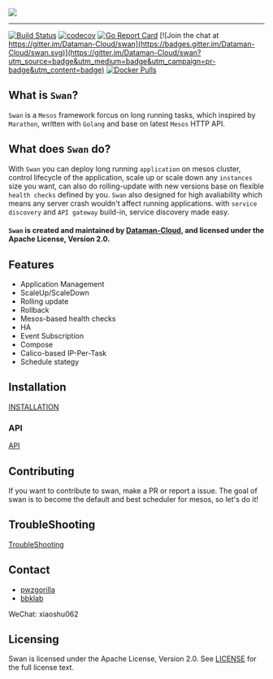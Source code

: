 
![](https://raw.githubusercontent.com/Dataman-Cloud/swan/master/docs/assets/img/swan.png)

------------

[![Build Status](https://travis-ci.org/Dataman-Cloud/swan.svg?branch=master)](https://travis-ci.org/Dataman-Cloud/swan)
[![codecov](https://codecov.io/gh/Dataman-Cloud/swan/branch/master/graph/badge.svg)](https://codecov.io/gh/Dataman-Cloud/swan)
[![Go Report Card](https://goreportcard.com/badge/github.com/Dataman-Cloud/swan)](https://goreportcard.com/report/github.com/Dataman-Cloud/swan)
[![Join the chat at https://gitter.im/Dataman-Cloud/swan](https://badges.gitter.im/Dataman-Cloud/swan.svg)](https://gitter.im/Dataman-Cloud/swan?utm_source=badge&utm_medium=badge&utm_campaign=pr-badge&utm_content=badge)
[![Docker Pulls](https://img.shields.io/docker/pulls/datamanos/swan.svg)](https://store.docker.com/community/images/datamanos/swan)

## What is `Swan`?

`Swan` is a `Mesos` framework forcus on long running tasks, which inspired by `Marathon`, written with `Golang` and base on latest `Mesos` HTTP API.

## What does `Swan` do?

With `Swan` you can deploy long running `application` on mesos cluster, control lifecycle of the application, scale up or scale down any `instances` size you want, can also do rolling-update with new versions base on flexible `health checks` defined by you. `Swan` also designed for high avaliability which means any server crash wouldn't affect running applications. with `service discovery` and `API gateway` build-in, service discovery made easy.

#### `Swan` is created and maintained by [Dataman-Cloud](https://github.com/Dataman-Cloud), and licensed under the Apache License, Version 2.0.

## Features

+ Application Management
+ ScaleUp/ScaleDown
+ Rolling update
+ Rollback
+ Mesos-based health checks
+ HA
+ Event Subscription
+ Compose
+ Calico-based IP-Per-Task
+ Schedule stategy

## Installation
[INSTALLATION](https://github.com/Dataman-Cloud/swan/tree/master/docs/installation.md)

### API
[API](https://github.com/Dataman-Cloud/swan/tree/master/docs/api.md)

## Contributing
If you want to contribute to swan, make a PR or report a issue.
The goal of swan is to become the default and best scheduler for mesos, so let's do it!

## TroubleShooting
[TroubleShooting](https://github.com/Dataman-Cloud/swan/tree/master/docs/trouble-shooting.md)

## Contact
  - [pwzgorilla](mailto:mgniu@dataman-inc.com)  
  - [bbklab](mailto:gzzhang@dataman-inc.com)
  
WeChat: xiaoshu062

## Licensing
Swan is licensed under the Apache License, Version 2.0. See
[LICENSE](https://github.com/Dataman-Cloud/swan/blob/master/LICENSE) for the full
license text.
